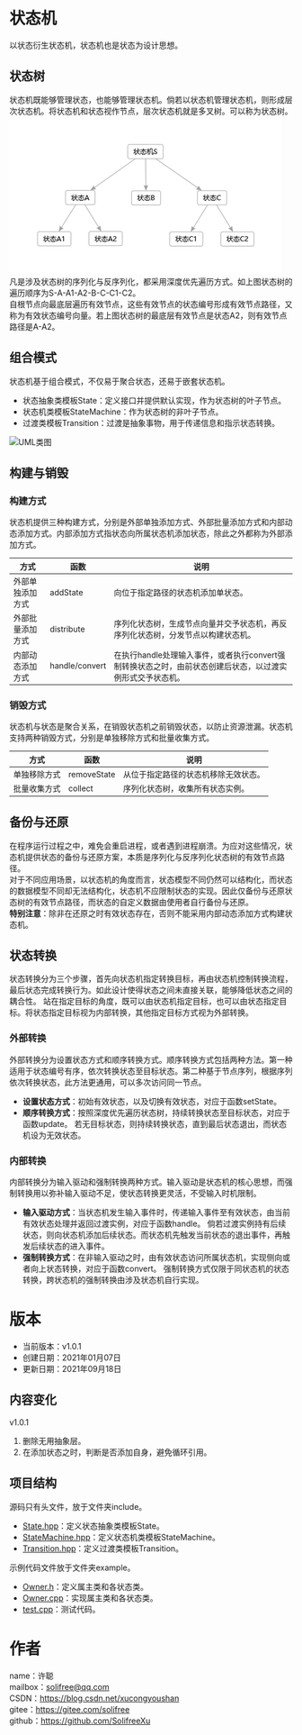 # 状态机
以状态衍生状态机，状态机也是状态为设计思想。

## 状态树
状态机既能够管理状态，也能够管理状态机。倘若以状态机管理状态机，则形成层次状态机。将状态机和状态视作节点，层次状态机就是多叉树。可以称为状态树。  
![多叉状态树](image/Polystate%20Tree.png)  
凡是涉及状态树的序列化与反序列化，都采用深度优先遍历方式。如上图状态树的遍历顺序为S-A-A1-A2-B-C-C1-C2。  
自根节点向最底层遍历有效节点，这些有效节点的状态编号形成有效节点路径，又称为有效状态编号向量。若上图状态树的最底层有效节点是状态A2，则有效节点路径是A-A2。

## 组合模式
状态机基于组合模式，不仅易于聚合状态，还易于嵌套状态机。
* 状态抽象类模板State：定义接口并提供默认实现，作为状态树的叶子节点。
* 状态机类模板StateMachine：作为状态树的非叶子节点。
* 过渡类模板Transition：过渡是抽象事物，用于传递信息和指示状态转换。

![UML类图](image/UML.png)

## 构建与销毁
### 构建方式
状态机提供三种构建方式，分别是外部单独添加方式、外部批量添加方式和内部动态添加方式。内部添加方式指状态向所属状态机添加状态，除此之外都称为外部添加方式。

方式|函数|说明
-|-|-
外部单独添加方式|addState|向位于指定路径的状态机添加单状态。
外部批量添加方式|distribute|序列化状态树，生成节点向量并交予状态机，再反序列化状态树，分发节点以构建状态机。
内部动态添加方式|handle/convert|在执行handle处理输入事件，或者执行convert强制转换状态之时，由前状态创建后状态，以过渡实例形式交予状态机。

### 销毁方式
状态机与状态是聚合关系，在销毁状态机之前销毁状态，以防止资源泄漏。状态机支持两种销毁方式，分别是单独移除方式和批量收集方式。

方式|函数|说明
-|-|-
单独移除方式|removeState|从位于指定路径的状态机移除无效状态。
批量收集方式|collect|序列化状态树，收集所有状态实例。

## 备份与还原
在程序运行过程之中，难免会重启进程，或者遇到进程崩溃。为应对这些情况，状态机提供状态的备份与还原方案，本质是序列化与反序列化状态树的有效节点路径。  
对于不同应用场景，以状态机的角度而言，状态模型不同仍然可以结构化，而状态的数据模型不同却无法结构化，状态机不应限制状态的实现。因此仅备份与还原状态树的有效节点路径，而状态的自定义数据由使用者自行备份与还原。  
**特别注意**：除非在还原之时有效状态存在，否则不能采用内部动态添加方式构建状态机。

## 状态转换
状态转换分为三个步骤，首先向状态机指定转换目标，再由状态机控制转换流程，最后状态完成转换行为。如此设计使得状态之间未直接关联，能够降低状态之间的耦合性。
站在指定目标的角度，既可以由状态机指定目标，也可以由状态指定目标。将状态指定目标视为内部转换，其他指定目标方式视为外部转换。

### 外部转换
外部转换分为设置状态方式和顺序转换方式。顺序转换方式包括两种方法。第一种适用于状态编号有序，依次转换状态至目标状态。第二种基于节点序列，根据序列依次转换状态，此方法更通用，可以多次访问同一节点。
* **设置状态方式**：初始有效状态，以及切换有效状态，对应于函数setState。
* **顺序转换方式**：按照深度优先遍历状态树，持续转换状态至目标状态，对应于函数update。
  若无目标状态，则持续转换状态，直到最后状态退出，而状态机设为无效状态。

### 内部转换
内部转换分为输入驱动和强制转换两种方式。输入驱动是状态机的核心思想，而强制转换用以弥补输入驱动不足，使状态转换更灵活，不受输入时机限制。
* **输入驱动方式**：当状态机发生输入事件时，传递输入事件至有效状态，由当前有效状态处理并返回过渡实例，对应于函数handle。
  倘若过渡实例持有后续状态，则向状态机添加后续状态。而状态机先触发当前状态的退出事件，再触发后续状态的进入事件。
* **强制转换方式**：在非输入驱动之时，由有效状态访问所属状态机，实现侧向或者向上状态转换，对应于函数convert。
  强制转换方式仅限于同状态机的状态转换，跨状态机的强制转换由涉及状态机自行实现。

# 版本
* 当前版本：v1.0.1
* 创建日期：2021年01月07日
* 更新日期：2021年09月18日

## 内容变化
v1.0.1
1. 删除无用抽象层。
2. 在添加状态之时，判断是否添加自身，避免循环引用。

## 项目结构
源码只有头文件，放于文件夹include。
* [State.hpp](include/State.hpp)：定义状态抽象类模板State。
* [StateMachine.hpp](include/StateMachine.hpp)：定义状态机类模板StateMachine。
* [Transition.hpp](include/Transition.hpp)：定义过渡类模板Transition。

示例代码文件放于文件夹example。
* [Owner.h](example/Owner.h)：定义属主类和各状态类。
* [Owner.cpp](example/Owner.cpp)：实现属主类和各状态类。
* [test.cpp](example/test.cpp)：测试代码。

# 作者
name：许聪  
mailbox：solifree@qq.com  
CSDN：https://blog.csdn.net/xucongyoushan  
gitee：https://gitee.com/solifree  
github：https://github.com/SolifreeXu
